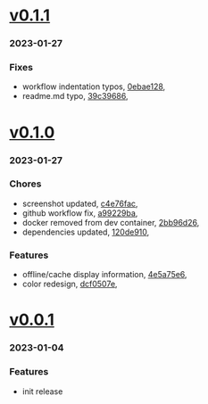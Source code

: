 # <a href='https://github.com/mrjackwills/flightbox_vue/releases/tag/v0.1.1'>v0.1.1</a>
### 2023-01-27

### Fixes
+ workflow indentation typos, [0ebae128](https://github.com/mrjackwills/flightbox_vue/commit/0ebae1286bbaed68d70613960b560a25fb95bf3c),
+ readme.md typo, [39c39686](https://github.com/mrjackwills/flightbox_vue/commit/39c396860f10488107dbd42968733fa81ef42434),

# <a href='https://github.com/mrjackwills/flightbox_vue/releases/tag/v0.1.0'>v0.1.0</a>
### 2023-01-27

### Chores
+ screenshot updated, [c4e76fac](https://github.com/mrjackwills/flightbox_vue/commit/c4e76facdccfc227caf8f818031c5eae92aa4076),
+ github workflow fix, [a99229ba](https://github.com/mrjackwills/flightbox_vue/commit/a99229ba899051fea6b068874f10a460b6616e06),
+ docker removed from dev container, [2bb96d26](https://github.com/mrjackwills/flightbox_vue/commit/2bb96d26701c776297662c10260b11416af56d43),
+ dependencies updated, [120de910](https://github.com/mrjackwills/flightbox_vue/commit/120de910c830892190e043e9593acf5a877d1c2d),

### Features
+ offline/cache display information, [4e5a75e6](https://github.com/mrjackwills/flightbox_vue/commit/4e5a75e6eaf33fbd6317f4a558e8c3dd6dbf94df),
+ color redesign, [dcf0507e](https://github.com/mrjackwills/flightbox_vue/commit/dcf0507ec38576138bd1c5b9d20070621d77ce7b),


# <a href='https://github.com/mrjackwills/flightbox_vue/releases/tag/v0.0.1'>v0.0.1</a>
### 2023-01-04

### Features
+ init release

